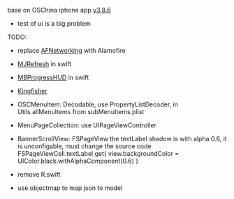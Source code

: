 base on OSChina iphone app [v3.8.6](https://gitee.com/oschina/iphone-app/tree/v3.8.6/)

- test of ui is a big problem

TODO:

- replace [AFNetworking](https://github.com/AFNetworking/AFNetworking) with Alamofire
- [MJRefresh](https://github.com/CoderMJLee/MJRefresh) in swift
- [MBProgressHUD](https://github.com/jdg/MBProgressHUD) in swift
- [Kingfisher](https://github.com/onevcat/Kingfisher)

- OSCMenuItem: Decodable, use PropertyListDecoder, in Utils.allMenuItems from subMenuItems.plist
- MenuPageCollection: use UIPageViewController
- BannerScrollView:  FSPageView
    the textLabel shadow is with alpha 0.6,  it is unconfigable, must change the source code
    FSPageViewCell.textLabel get{
        view.backgroundColor = UIColor.black.withAlphaComponent(0.6)
    }



- remove R.swift
- use objectmap to map json to model
